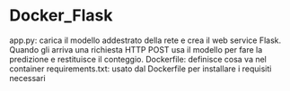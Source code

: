 # Docker_Flask
app.py: carica il modello addestrato della rete e crea il web service Flask. Quando gli arriva una richiesta HTTP POST usa il modello per fare la predizione e restituisce il conteggio.
Dockerfile: definisce cosa va nel container
requirements.txt: usato dal Dockerfile per installare i requisiti necessari

